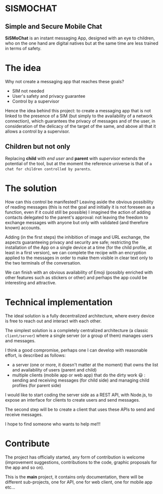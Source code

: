 # SISMOCHAT

## Simple and Secure Mobile Chat

**SiSMoChat** is an instant messaging App, designed with an eye to children, who on the one hand are digital natives but at the same time are less trained in terms of safety.

# The idea

Why not create a messaging app that reaches these goals?

- SIM not needed
- User's safety and privacy guarantee
- Control by a supervisor

Hence the idea behind this project: to create a messaging app that is not linked to the presence of a SIM (but simply to the availability of a network connection), which guarantees the privacy of messages and of the user, in consideration of the delicacy of the target of the same, and above all that it allows a control by a supervisor.

## Children but not only

Replacing **child** with _end user_ and **parent** with _supervisor_ extends the potential of the tool, but at the moment the reference universe is that of `a chat for children controlled by parents`.

# The solution

How can this control be manifested? Leaving aside the obvious possibility of reading messages (this is not the goal and initially it is not foreseen as a function, even if it could still be possible) I imagined the action of adding contacts delegated to the parent's approval: not leaving the freedom to exchange messages with anyone but only with validated (and therefore known) accounts.

Adding (in the first steps) the inhibition of image and URL exchange, the aspects guaranteeing privacy and security are safe; restricting the installation of the App on a single device at a time (for the child profile, at least in a first version), we can complete the recipe with an encryption applied to the messages in order to make them visible in clear text only to the two terminals of the conversation.

We can finish with an obvious availability of Emoji (possibly enriched with other features such as stickers or other) and perhaps the app could be interesting and attractive.

# Technical implementation

The ideal solution is a fully decentralized architecture, where every device is free to reach out and interact with each other.

The simplest solution is a completely centralized architecture (a classic `client/server`) where a single server (or a group of them) manages users and messages.

I think a good compromise, perhaps one I can develop with reasonable effort, is described as follows:

- a server (one or more, it doesn't matter at the moment) that owns the list and availability of users (parent and child)
- multiple clients (mobile app or web app) that do the dirty work :smiley: : sending and receiving messages (for child side) and managing child profiles (for parent side)

I would like to start coding the server side as a REST API, with Node.js, to expose an interface for clients to create users and send messages.

The second step will be to create a client that uses these APIs to send and receive messages.

I hope to find someone who wants to help me!!!

# Contribute

The project has officially started, any form of contribution is welcome (improvement suggestions, contributions to the code, graphic proposals for the app and so on).

This is the **main** project, it contains only documentation, there will be different sub-projects, one for API, one for web client, one for mobile app etc...